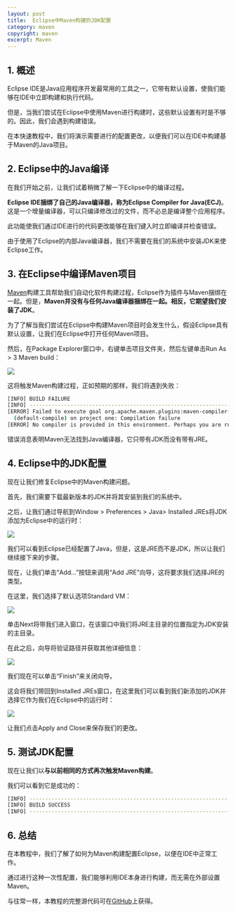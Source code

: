 ```yaml
---
layout: post
title:  Eclipse中Maven构建的JDK配置
category: maven
copyright: maven
excerpt: Maven
---
```


## 1. 概述

Eclipse IDE是Java应用程序开发最常用的工具之一，它带有默认设置，使我们能够在IDE中立即构建和执行代码。

但是，当我们尝试在Eclipse中使用Maven进行构建时，这些默认设置有时是不够的。因此，我们会遇到构建错误。

在本快速教程中，我们将演示需要进行的配置更改，以便我们可以在IDE中构建基于Maven的Java项目。

## 2. Eclipse中的Java编译

在我们开始之前，让我们试着稍微了解一下Eclipse中的编译过程。

**Eclipse IDE捆绑了自己的Java编译器，称为Eclipse Compiler for Java(ECJ)**。这是一个增量编译器，可以只编译修改过的文件，而不必总是编译整个应用程序。

此功能使我们通过IDE进行的代码更改能够在我们键入时立即编译并检查错误。

由于使用了Eclipse的内部Java编译器，我们不需要在我们的系统中安装JDK来使Eclipse工作。

## 3. 在Eclipse中编译Maven项目

[Maven](https://www.baeldung.com/maven)构建工具帮助我们自动化软件构建过程，Eclipse作为插件与Maven捆绑在一起。但是，**Maven并没有与任何Java编译器捆绑在一起。相反，它期望我们安装了JDK**。

为了了解当我们尝试在Eclipse中构建Maven项目时会发生什么，假设Eclipse具有默认设置，让我们在Eclipse中打开任何Maven项目。

然后，在Package Explorer窗口中，右键单击项目文件夹，然后左键单击Run As > 3 Maven build：

![](/assets/images/2023/maven/maveneclipsejdkconfiguration01.png)

这将触发Maven构建过程，正如预期的那样，我们将遇到失败：

```bash
[INFO] BUILD FAILURE
[INFO] ------------------------------------------------------------------------
[ERROR] Failed to execute goal org.apache.maven.plugins:maven-compiler-plugin:3.8.0:compile
  (default-compile) on project one: Compilation failure
[ERROR] No compiler is provided in this environment. Perhaps you are running on a JRE rather than a JDK?
```

错误消息表明Maven无法找到Java编译器，它只带有JDK而没有带有JRE。

## 4. Eclipse中的JDK配置

现在让我们修复Eclipse中的Maven构建问题。

首先，我们需要下载最新版本的JDK并将其安装到我们的系统中。

之后，让我们通过导航到Window > Preferences > Java> Installed JREs将JDK添加为Eclipse中的运行时：

![](/assets/images/2023/maven/maveneclipsejdkconfiguration02.png)

我们可以看到Eclipse已经配置了Java，但是，这是JRE而不是JDK，所以让我们继续接下来的步骤。

现在，让我们单击“Add...”按钮来调用“Add JRE”向导，这将要求我们选择JRE的类型。

在这里，我们选择了默认选项Standard VM：

![](/assets/images/2023/maven/maveneclipsejdkconfiguration03.png)

单击Next将带我们进入窗口，在该窗口中我们将JRE主目录的位置指定为JDK安装的主目录。

在此之后，向导将验证路径并获取其他详细信息：

![](/assets/images/2023/maven/maveneclipsejdkconfiguration04.png)

我们现在可以单击“Finish”来关闭向导。

这会将我们带回到Installed JREs窗口，在这里我们可以看到我们新添加的JDK并选择它作为我们在Eclipse中的运行时：

![](/assets/images/2023/maven/maveneclipsejdkconfiguration05.png)

让我们点击Apply and Close来保存我们的更改。

## 5. 测试JDK配置

现在让我们以**与以前相同的方式再次触发Maven构建**。

我们可以看到它是成功的：

```bash
[INFO] ------------------------------------------------------------------------
[INFO] BUILD SUCCESS
[INFO] ------------------------------------------------------------------------
```

## 6. 总结

在本教程中，我们了解了如何为Maven构建配置Eclipse，以便在IDE中正常工作。

通过进行这种一次性配置，我们能够利用IDE本身进行构建，而无需在外部设置Maven。

与往常一样，本教程的完整源代码可在[GitHub](https://github.com/tuyucheng7/taketoday-tutorial4j/tree/master/maven.modules)上获得。